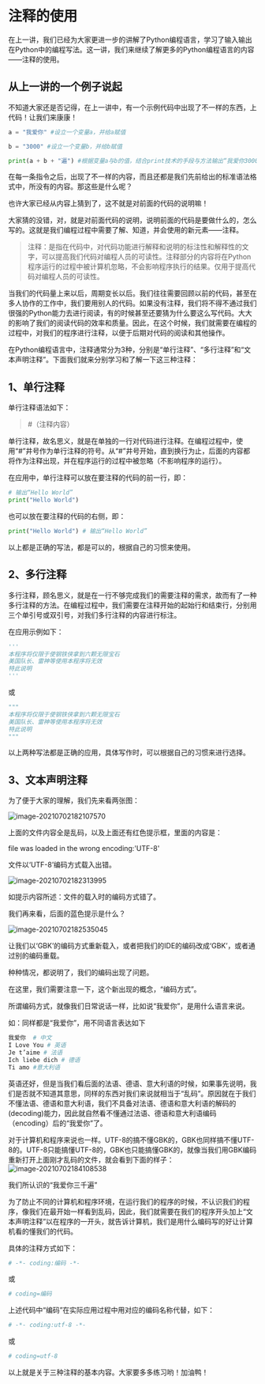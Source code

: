 # 注释的使用

在上一讲，我们已经为大家更进一步的讲解了Python编程语言，学习了输入输出在Python中的编程写法。这一讲，我们来继续了解更多的Python编程语言的内容——注释的使用。

## 从上一讲的一个例子说起

不知道大家还是否记得，在上一讲中，有一个示例代码中出现了不一样的东西，上代码！让我们来康康！

```python
a = "我爱你" #设立一个变量a，并给a赋值

b = "3000" #设立一个变量b，并给b赋值

print(a + b + "遍") #根据变量a与b的值，结合print技术的手段与方法输出“我爱你3000遍”
```

在每一条指令之后，出现了不一样的内容，而且还都是我们先前给出的标准语法格式中，所没有的内容。那这些是什么呢？

也许大家已经从内容上猜到了，这不就是对前面的代码的说明嘛！

大家猜的没错，对，就是对前面代码的说明，说明前面的代码是要做什么的，怎么写的。这就是我们编程过程中需要了解、知道，并会使用的新元素——注释。

> 注释：是指在代码中，对代码功能进行解释和说明的标注性和解释性的文字，可以提高我们代码对编程人员的可读性。注释部分的内容将在Python程序运行的过程中被计算机忽略，不会影响程序执行的结果。仅用于提高代码对编程人员的可读性。

当我们的代码量上来以后，周期变长以后。我们往往需要回顾以前的代码，甚至在多人协作的工作中，我们要用别人的代码。如果没有注释，我们将不得不通过我们很强的Python能力去进行阅读，有的时候甚至还要猜为什么要这么写代码。大大的影响了我们的阅读代码的效率和质量。因此，在这个时候，我们就需要在编程的过程中，对我们的程序进行注释，以便于后期对代码的阅读和其他操作。



在Python编程语言中，注释通常分为3种，分别是“单行注释”、“多行注释”和“文本声明注释”。下面我们就来分别学习和了解一下这三种注释：

## 1、单行注释

单行注释语法如下：

> #（注释内容）

单行注释，故名思义，就是在单独的一行对代码进行注释。在编程过程中，使用“#”井号作为单行注释的符号。从“#”井号开始，直到换行为止，后面的内容都将作为注释出现，并在程序运行的过程中被忽略（不影响程序的运行）。

在应用中，单行注释可以放在要注释的代码的前一行，即：

```python
# 输出“Hello World”
print("Hello World")
```

也可以放在要注释的代码的右侧，即：

```python
print("Hello World") # 输出“Hello World”
```

以上都是正确的写法，都是可以的，根据自己的习惯来使用。

## 2、多行注释

多行注释，顾名思义，就是在一行不够完成我们的需要注释的需求，故而有了一种多行注释的方法。在编程过程中，我们需要在注释开始的起始行和结束行，分别用三个单引号或双引号，对我们多行注释的内容进行标注。

在应用示例如下：

```python
'''
本程序将仅限于使钢铁侠拿到六颗无限宝石
美国队长、雷神等使用本程序将无效
特此说明
'''
```

或

```python
"""
本程序将仅限于使钢铁侠拿到六颗无限宝石
美国队长、雷神等使用本程序将无效
特此说明
"""
```

以上两种写法都是正确的应用，具体写作时，可以根据自己的习惯来进行选择。

## 3、文本声明注释

为了便于大家的理解，我们先来看两张图：

![image-20210702182107570](../../../assets/Unit01/image-20210702182107570.png)

上面的文件内容全是乱码，以及上面还有红色提示框，里面的内容是：

file was loaded in the wrong encoding:'UTF-8'

文件以‘UTF-8’编码方式载入出错。

![image-20210702182313995](../../../assets/Unit01/image-20210702182313995.png)

如提示内容所述：文件的载入时的编码方式错了。

我们再来看，后面的蓝色提示是什么？

![image-20210702182535045](../../../assets/Unit01/image-20210702182535045.png)

让我们以‘GBK’的编码方式重新载入，或者把我们的IDE的编码改成‘GBK’，或者通过别的编码重载。

种种情况，都说明了，我们的编码出现了问题。

在这里，我们需要注意一下，这个新出现的概念，“编码方式”。

所谓编码方式，就像我们日常说话一样，比如说“我爱你”，是用什么语言来说。

如：同样都是“我爱你”，用不同语言表达如下

```python
我爱你  # 中文
I Love You # 英语
Je t’aime # 法语
Ich liebe dich # 德语
Ti amo #意大利语
```

英语还好，但是当我们看后面的法语、德语、意大利语的时候，如果事先说明，我们是否就不知道其意思，同样的东西对我们来说就相当于“乱码”。原因就在于我们不懂法语、德语和意大利语，我们不具备对法语、德语和意大利语的解码的(decoding)能力，因此就自然看不懂通过法语、德语和意大利语编码（encoding）后的“我爱你”了。

对于计算机和程序来说也一样。UTF-8的搞不懂GBK的，GBK也同样搞不懂UTF-8的。UTF-8只能搞懂UTF-8的，GBK也只能搞懂GBK的，就像当我们用GBK编码重新打开上面刚才乱码的文件，就会看到下面的样子：![image-20210702184108538](../../../assets/Unit01/image-20210702184108538.png)

我们所认识的“我爱你三千遍”

为了防止不同的计算机和程序环境，在运行我们的程序的时候，不认识我们的程序，像我们在最开始一样看到乱码，因此，我们就需要在我们的程序开头加上“文本声明注释”以在程序的一开头，就告诉计算机，我们是用什么编码写的好让计算机看的懂我们的代码。

具体的注释方式如下：

```python
# -*- coding:编码 -*-
```

或

```python
# coding=编码
```

上述代码中“编码”在实际应用过程中用对应的编码名称代替，如下：

```python
# -*- coding:utf-8 -*-
```

或

```python
# coding=utf-8
```

以上就是关于三种注释的基本内容。大家要多多练习哟！加油鸭！

